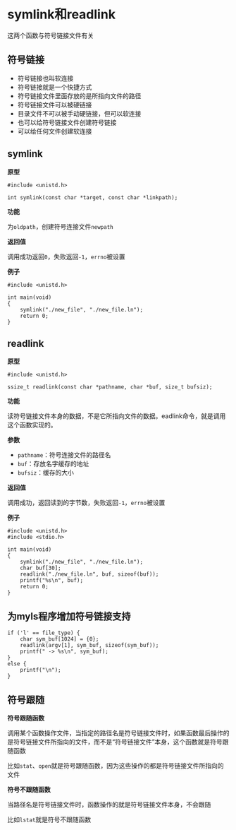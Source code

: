# symlink和readlink

这两个函数与符号链接文件有关

## 符号链接

- 符号链接也叫软连接
- 符号链接就是一个快捷方式
- 符号链接文件里面存放的是所指向文件的路径
- 符号链接文件可以被硬链接
- 目录文件不可以被手动硬链接，但可以软连接
- 也可以给符号链接文件创建符号链接
- 可以给任何文件创建软连接

## symlink

**原型**

```
#include <unistd.h>

int symlink(const char *target, const char *linkpath);
```

**功能**

为`oldpath`，创建符号连接文件`newpath`

**返回值**

调用成功返回`0`，失败返回`-1`，`errno`被设置

**例子**

```
#include <unistd.h>

int main(void)
{
    symlink("./new_file", "./new_file.ln");
    return 0;
}
```

## readlink

**原型**

```
#include <unistd.h>

ssize_t readlink(const char *pathname, char *buf, size_t bufsiz);
```

**功能**

读符号链接文件本身的数据，不是它所指向文件的数据。eadlink命令，就是调用这个函数实现的。

**参数**

- `pathname`：符号连接文件的路径名
- `buf`：存放名字缓存的地址
- `bufsiz`：缓存的大小

**返回值**

调用成功，返回读到的字节数，失败返回`-1`，`errno`被设置

**例子**

```
#include <unistd.h>
#include <stdio.h>

int main(void)
{
    symlink("./new_file", "./new_file.ln");
    char buf[30];
    readlink("./new_file.ln", buf, sizeof(buf));
    printf("%s\n", buf);
    return 0;
}
```

## 为myls程序增加符号链接支持

```
if ('l' == file_type) {
    char sym_buf[1024] = {0};
    readlink(argv[1], sym_buf, sizeof(sym_buf));
    printf(" -> %s\n", sym_buf);
}
else {
    printf("\n");
}
```

## 符号跟随

**符号跟随函数**

调用某个函数操作文件，当指定的路径名是符号链接文件时，如果函数最后操作的是符号链接文件所指向的文件，而不是“符号链接文件”本身，这个函数就是符号跟随函数

比如`stat`、`open`就是符号跟随函数，因为这些操作的都是符号链接文件所指向的文件

**符号不跟随函数**

当路径名是符号链接文件时，函数操作的就是符号链接文件本身，不会跟随

比如`lstat`就是符号不跟随函数
